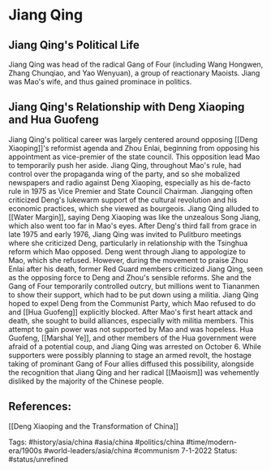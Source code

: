 # Jiang Qing
## Jiang Qing's Political Life
Jiang Qing was head of the radical Gang of Four (including Wang Hongwen, Zhang Chunqiao, and Yao Wenyuan), a group of reactionary Maoists.  Jiang was Mao's wife, and thus gained prominace in politics.
## Jiang Qing's Relationship with Deng Xiaoping and Hua Guofeng
Jiang Qing's political career was largely centered around opposing [[Deng Xiaoping]]'s reformist agenda and Zhou Enlai, beginning from opposing his appointment as vice-premier of the state council.  This opposition lead Mao to temporarily push her aside.  Jiang Qing, throughout Mao's rule, had control over the propaganda wing of the party, and so she mobalized newspapers and radio against Deng Xiaoping, especially as his de-facto rule in 1975 as Vice Premier and State Council Chairman.  Jiangqing often criticized Deng's lukewarm support of the cultural revolution and his economic practices, which she viewed as bourgeois.  Jiang Qing alluded to [[Water Margin]], saying Deng Xiaoping was like the unzealous Song Jiang, which also went too far in Mao's eyes.  After Deng's third fall from grace in late 1975 and early 1976, Jiang Qing was invited to Pulitburo meetings where she criticized Deng, particularly in relationship with the Tsinghua reform which Mao opposed.  Deng went through Jiang to appologize to Mao, which she refused.  However, during the movement to praise Zhou Enlai after his death, former Red Guard members criticized Jiang Qing, seen as the opposing force to Deng and Zhou's sensible reforms.  She and the Gang of Four temporarily controlled outcry, but millions went to Tiananmen to show their support, which had to be put down using a militia.  Jiang Qing hoped to expel Deng from the Communist Party, which Mao refused to do and [[Hua Guofeng]] explicitly blocked.  After Mao's first heart attack and death, she sought to build alliances, especially with militia members.  This attempt to gain power was not supported by Mao and was hopeless. 
Hua Guofeng, [[Marshal Ye]], and other members of the Hua government were afraid of a potential coup, and Jiang Qing was arrested on October 6.  While supporters were possibly planning to stage an armed revolt, the hostage taking of prominant Gang of Four allies diffused this possibility, alongside the recognition that Jiang Qing and her radical [[Maoism]] was vehemently disliked by the majority of the Chinese people.
## References:
[[Deng Xiaoping and the Transformation of China]]

Tags: #history/asia/china #asia/china #politics/china #time/modern-era/1900s #world-leaders/asia/china #communism 
7-1-2022
Status: #status/unrefined 